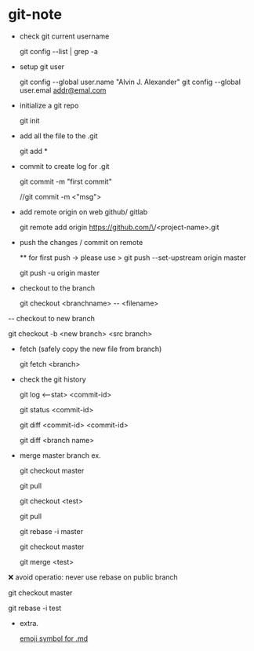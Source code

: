 # git-note

- check git current username 

  git config --list | grep -a 
  
- setup git user

  git config --global user.name "Alvin J. Alexander"
  git config --global user.emal addr@emal.com

- initialize a git repo

  git init

- add all the file to the .git

  git add *

- commit to create log for .git

  git commit -m "first commit"

  //git commit -m \<"msg">

- add remote origin on web github/ gitlab

  git remote add origin https://github.com/\<username>/\<project-name>.git

- push the changes / commit on remote 

  ** for first push -> please use > git push --set-upstream origin master

  git push -u origin master

- checkout to the branch

  git checkout \<branchname> -- \<filename>
  
-- checkout to new branch

  git checkout -b \<new branch> \<src branch>

- fetch (safely copy the new file from branch)

  git fetch \<branch>

- check the git history

  git log <--stat> \<commit-id>

  git status \<commit-id>

  git diff \<commit-id> \<commit-id>

  git diff \<branch name>

- merge master branch ex.

  git checkout master

  git pull

  git checkout \<test>

  git pull

  git rebase -i master

  git checkout master

  git merge \<test>
  
 :x: avoid operatio: never use rebase on public branch 

  git checkout master

  git rebase -i test

- extra.

  [emoji symbol for .md](https://gist.githubusercontent.com/AliMD/3344523/raw/6cb0a435ad52bcd7465ab786f18e511ce5089924/gistfile1.md)

